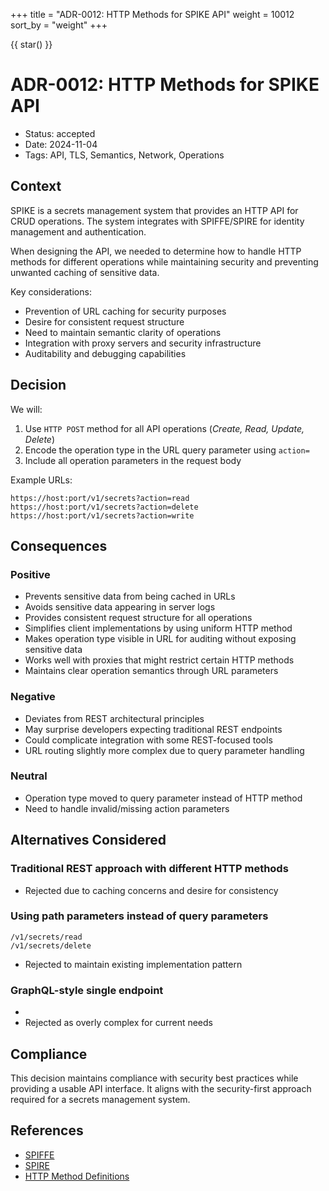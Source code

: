 +++
title = "ADR-0012: HTTP Methods for SPIKE API"
weight = 10012
sort_by = "weight"
+++

{{ star() }}

# ADR-0012: HTTP Methods for SPIKE API

- Status: accepted
- Date: 2024-11-04
- Tags: API, TLS, Semantics, Network, Operations

## Context

SPIKE is a secrets management system that provides an HTTP API for CRUD 
operations. The system integrates with SPIFFE/SPIRE for identity management 
and authentication. 

When designing the API, we needed to determine how to handle HTTP methods for 
different operations while maintaining security and preventing unwanted 
caching of sensitive data.

Key considerations:
- Prevention of URL caching for security purposes
- Desire for consistent request structure
- Need to maintain semantic clarity of operations
- Integration with proxy servers and security infrastructure
- Auditability and debugging capabilities

## Decision
We will:
1. Use `HTTP POST` method for all API operations (*Create, Read, Update, Delete*)
2. Encode the operation type in the URL query parameter using `action=`
3. Include all operation parameters in the request body

Example URLs:

```
https://host:port/v1/secrets?action=read
https://host:port/v1/secrets?action=delete
https://host:port/v1/secrets?action=write
```

## Consequences

### Positive
- Prevents sensitive data from being cached in URLs
- Avoids sensitive data appearing in server logs
- Provides consistent request structure for all operations
- Simplifies client implementations by using uniform HTTP method
- Makes operation type visible in URL for auditing without exposing sensitive data
- Works well with proxies that might restrict certain HTTP methods
- Maintains clear operation semantics through URL parameters

### Negative
- Deviates from REST architectural principles
- May surprise developers expecting traditional REST endpoints
- Could complicate integration with some REST-focused tools
- URL routing slightly more complex due to query parameter handling

### Neutral
- Operation type moved to query parameter instead of HTTP method
- Need to handle invalid/missing action parameters

## Alternatives Considered

### Traditional REST approach with different HTTP methods

- Rejected due to caching concerns and desire for consistency

### Using path parameters instead of query parameters
   
```
/v1/secrets/read
/v1/secrets/delete
```

- Rejected to maintain existing implementation pattern

### GraphQL-style single endpoint
- 
- Rejected as overly complex for current needs

## Compliance

This decision maintains compliance with security best practices while providing 
a usable API interface. It aligns with the security-first approach required for 
a secrets management system.

## References

- [SPIFFE](https://spiffe.io/)
- [SPIRE](https://spiffe.io/spire/)
- [HTTP Method Definitions](https://www.w3.org/Protocols/rfc2616/rfc2616-sec9.html)
